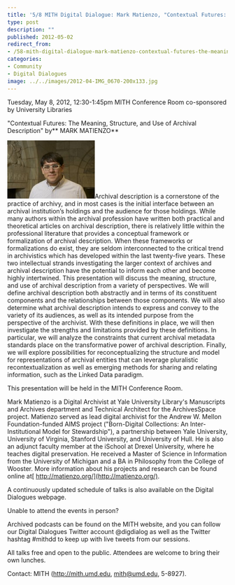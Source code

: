 ```yaml
---
title: '5/8 MITH Digital Dialogue: Mark Matienzo, "Contextual Futures: The Meaning, Structure, and Use of Archival Description"'
type: post
description: ""
published: 2012-05-02
redirect_from: 
- /58-mith-digital-dialogue-mark-matienzo-contextual-futures-the-meaning-structure-and-use-of-archival-description/
categories:
- Community
- Digital Dialogues
image: ../../images/2012-04-IMG_0670-200x133.jpg
---
```

Tuesday, May 8, 2012, 12:30-1:45pm MITH Conference Room co-sponsored by University Libraries

"Contextual Futures: The Meaning, Structure, and Use of Archival Description" by** MARK MATIENZO**

![](../../images/2012-04-IMG_0670-200x133.jpg "M_Matienzo")Archival description is a cornerstone of the practice of archivy, and in most cases is the initial interface between an archival institution’s holdings and the audience for those holdings. While many authors within the archival profession have written both practical and theoretical articles on archival description, there is relatively little within the professional literature that provides a conceptual framework or formalization of archival description. When these frameworks or formalizations do exist, they are seldom interconnected to the critical trend in archivistics which has developed within the last twenty-five years. These two intellectual strands investigating the larger context of archives and archival description have the potential to inform each other and become highly intertwined. This presentation will discuss the meaning, structure, and use of archival description from a variety of perspectives. We will define archival description both abstractly and in terms of its constituent components and the relationships between those components. We will also determine what archival description intends to express and convey to the variety of its audiences, as well as its intended purpose from the perspective of the archivist. With these definitions in place, we will then investigate the strengths and limitations provided by these definitions. In particular, we will analyze the constraints that current archival metadata standards place on the transformative power of archival description. Finally, we will explore possibilities for reconceptualizing the structure and model for representations of archival entities that can leverage pluralistic recontextualization as well as emerging methods for sharing and relating information, such as the Linked Data paradigm.

This presentation will be held in the MITH Conference Room.

Mark Matienzo is a Digital Archivist at Yale University Library's Manuscripts and Archives department and Technical Architect for the ArchivesSpace project. Matienzo served as lead digital archivist for the Andrew W. Mellon Foundation-funded AIMS project ("Born-Digital Collections: An Inter-Institutional Model for Stewardship"), a partnership between Yale University, University of Virginia, Stanford University, and University of Hull. He is also an adjunct faculty member at the iSchool at Drexel University, where he teaches digital preservation. He received a Master of Science in Information from the University of Michigan and a BA in Philosophy from the College of Wooster. More information about his projects and research can be found online at[ http://matienzo.org/](http://matienzo.org/).

A continuously updated schedule of talks is also available on the Digital Dialogues webpage.

Unable to attend the events in person?

Archived podcasts can be found on the MITH website, and you can follow our Digital Dialogues Twitter account @digdialog as well as the Twitter hashtag #mithdd to keep up with live tweets from our sessions.

All talks free and open to the public. Attendees are welcome to bring their own lunches.

Contact: MITH (http://mith.umd.edu, mith@umd.edu, 5-8927).
